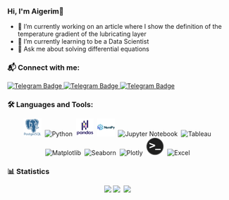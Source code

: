 ### Hi, I'm Aigerim👋


- 🔭 I’m currently working on an article where I show the definition of the temperature gradient of the lubricating layer
- 🌱 I’m currently learning to be a Data Scientist
- 💬 Ask me about solving differential equations

### 📬 Connect with me:
<div id="contacts">
  <a href="mailto:aygerim.tokhmetova@mail.ru">
    <img src="https://img.shields.io/badge/Mail-9cf?style=for-the-badge&logo=gmail&logoColor=red" alt="Telegram Badge"/>
  </a>
  <a href="https://t.me/moonkerimka">
    <img src="https://img.shields.io/badge/Telegram-9cf?logo=Telegram&logoColor=blue&style=for-the-badge" alt="Telegram Badge"/>
  </a>
   <a href="https://www.youtube.com/@im_moonkerimka">
    <img src="https://img.shields.io/badge/Youtube-9cf?logo=Youtube&logoColor=red&style=for-the-badge" alt="Telegram Badge"/>
  </a>
</div>



### 🛠️ Languages and Tools:
<div id="tools", align="center">
  <img src="https://github.com/devicons/devicon/blob/master/icons/postgresql/postgresql-plain-wordmark.svg" title="PostgreSQL" alt="PostgreSQL" width="40" height="40"/>&nbsp;
  <img src="https://cdn-icons-png.flaticon.com/512/5968/5968350.png" title="Python" alt="Python" width="40" height="40"/>&nbsp;
  <img src="https://github.com/devicons/devicon/blob/master/icons/pandas/pandas-original-wordmark.svg" title="Pandas" alt="Pandas" width="40" height="40"/>&nbsp;
  <img src="https://github.com/devicons/devicon/blob/master/icons/numpy/numpy-original-wordmark.svg" title="NumPy" alt="NumPy" height="40"/>&nbsp;
  <img src="https://www.seekpng.com/png/small/410-4104604_here-is-how-to-add-a-shortcut-of.png" title="Jupyter Notebook" alt="Jupyter Notebook" width="40" height="40"/>&nbsp;
  <img src="https://logos-world.net/wp-content/uploads/2021/10/Tableau-Emblem.png" title="Tableau" alt="Tableau" height="40"/>&nbsp;
  <img src="https://matplotlib.org/stable/_static/images/logo2.svg" title="Matplotlib" alt="Matplotlib" height="40"/>&nbsp;
  <img src="https://seaborn.pydata.org/_images/logo-tall-lightbg.svg" title="Seaborn" alt="Seaborn" width="40" height="40"/>&nbsp;
  <img src="https://upload.wikimedia.org/wikipedia/commons/8/8a/Plotly-logo.png" title="Plotly" alt="Plotly" height="40"/>&nbsp;
  <img src="https://raw.githubusercontent.com/github/explore/80688e429a7d4ef2fca1e82350fe8e3517d3494d/topics/terminal/terminal.png" title="Terminal" alt="Terminal" width="40" height="40"/>&nbsp;
  <img src="https://seeklogo.com/images/E/excel-logo-974BFF9CB9-seeklogo.com.png" title="Excel" alt="Excel" width="40" height="40"/>&nbsp;
</div>


### 📊 Statistics
<div id="stats", align="center">
  <img src="http://github-profile-summary-cards.vercel.app/api/cards/profile-details?username=moonkerimka&theme=nord_bright"/>
  <img src="http://github-profile-summary-cards.vercel.app/api/cards/most-commit-language?username=moonkerimka&theme=nord_bright"/>&nbsp;
  <img src="http://github-profile-summary-cards.vercel.app/api/cards/stats?username=moonkerimka&theme=nord_bright"/>&nbsp;
</div>
